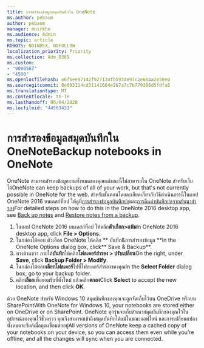 ```yaml
---
title: การสํารองข้อมูลสมุดบันทึกใน OneNote
ms.author: pebaum
author: pebaum
manager: mnirkhe
ms.audience: Admin
ms.topic: article
ROBOTS: NOINDEX, NOFOLLOW
localization_priority: Priority
ms.collection: Adm_O365
ms.custom:
- "9000567"
- "4500"
ms.openlocfilehash: e6f6ee97142f927134fb593de97c2e68aa2e50e0
ms.sourcegitcommit: 8e093114cd31141664e267a7c7b779398d5fdfa8
ms.translationtype: MT
ms.contentlocale: th-TH
ms.lasthandoff: 06/04/2020
ms.locfileid: "44563433"
---
```

# <a name="backup-notebooks-in-onenote"></a><span data-ttu-id="ec94f-102">การสํารองข้อมูลสมุดบันทึกใน OneNote</span><span class="sxs-lookup"><span data-stu-id="ec94f-102">Backup notebooks in OneNote</span></span>

<span data-ttu-id="ec94f-103">OneNote สามารถสํารองข้อมูลงานทั้งหมดของคุณแต่ขณะนี้ไม่สามารถใน OneNote สําหรับเว็บได้</span><span class="sxs-lookup"><span data-stu-id="ec94f-103">OneNote can keep backups of all of your work, but that's not currently possible in OneNote for the web.</span></span> <span data-ttu-id="ec94f-104">สําหรับขั้นตอนโดยละเอียดเกี่ยวกับวิธีดําเนินการนี้ในแอป OneNote 2016 บนเดสก์ท็อป ให้ดูที่[การสํารองข้อมูลบันทึกย่อ](https://support.office.com/article/back-up-notes-f58b34b0-611d-435e-87fa-7942a1767af4#id0eaabaaa=2016,_2013,_2010)และ[การคืนค่าบันทึกย่อจากสําเนาสํารอง](https://support.microsoft.com/office/5daf9cb0-6769-4998-a5de-f044fdd0d831)</span><span class="sxs-lookup"><span data-stu-id="ec94f-104">For detailed steps on how to do this in the OneNote 2016 desktop app, see [Back up notes](https://support.office.com/article/back-up-notes-f58b34b0-611d-435e-87fa-7942a1767af4#id0eaabaaa=2016,_2013,_2010) and [Restore notes from a backup](https://support.microsoft.com/office/5daf9cb0-6769-4998-a5de-f044fdd0d831).</span></span>

1. <span data-ttu-id="ec94f-105">ในแอป OneNote 2016 บนเดสก์ท็อป ให้คลิก**ตัวเลือก>แฟ้ม**</span><span class="sxs-lookup"><span data-stu-id="ec94f-105">In OneNote 2016 desktop app, click **File > Options**.</span></span>
2. <span data-ttu-id="ec94f-106">ในกล่องโต้ตอบ ตัวเลือก OneNote ให้คลิก \*\* บันทึก&การสํารองข้อมูล \*\*</span><span class="sxs-lookup"><span data-stu-id="ec94f-106">In the OneNote Options dialog box, click\*\* Save & Backup\*\*.</span></span>
3. <span data-ttu-id="ec94f-107">ทางด้านขวา ภายใต้**บันทึก**ให้คลิก**โฟลเดอร์สํารอง > ปรับเปลี่ยน**</span><span class="sxs-lookup"><span data-stu-id="ec94f-107">On the right, under **Save**, click **Backup Folder > Modify**.</span></span>
4. <span data-ttu-id="ec94f-108">ในกล่องโต้ตอบ**เลือกโฟลเดอร์**ไปที่โฟลเดอร์สํารองของคุณ</span><span class="sxs-lookup"><span data-stu-id="ec94f-108">In the **Select Folder** dialog box, go to your backup folder.</span></span>
5. <span data-ttu-id="ec94f-109">คลิก**เลือก**เพื่อยอมรับที่ตั้งใหม่ แล้วคลิก**ตกลง**</span><span class="sxs-lookup"><span data-stu-id="ec94f-109">Click **Select** to accept the new location, and then click **OK**.</span></span>

<span data-ttu-id="ec94f-110">ด้วย OneNote สําหรับ Windows 10 สมุดบันทึกของคุณจะถูกจัดเก็บไว้บน OneDrive หรือบน SharePoint</span><span class="sxs-lookup"><span data-stu-id="ec94f-110">With OneNote for Windows 10, your notebooks are stored either on OneDrive or on SharePoint.</span></span> <span data-ttu-id="ec94f-111">OneNote ทุกรุ่นจะเก็บสําเนาสมุดบันทึกของคุณไว้ในอุปกรณ์ของคุณไว้ชั่วคราว คุณจึงสามารถเข้าถึงสมุดบันทึกได้แม้ในขณะออฟไลน์ และการเปลี่ยนแปลงทั้งหมดจะซิงค์เมื่อคุณเชื่อมต่ออยู่</span><span class="sxs-lookup"><span data-stu-id="ec94f-111">All versions of OneNote keep a cached copy of your notebooks on your device, so you can access them even while you’re offline, and all the changes will sync when you are connected.</span></span>
